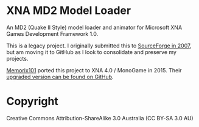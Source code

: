 # XNA MD2 Model Loader
An MD2 (Quake II Style) model loader and animator for Microsoft XNA Games Development Framework 1.0.

This is a legacy project. I originally submitted this to [SourceForge in 2007](https://sourceforge.net/projects/xnamd2/files/xnamd2/), but am moving it to GitHub as I look to consolidate and preserve my projects.

[Memorix101](https://github.com/Memorix101) ported this project to XNA 4.0 / MonoGame in 2015. Their [upgraded version can be found on GitHub](https://github.com/Memorix101/MonoGame-MD2-Loader).

# Copyright
Creative Commons Attribution-ShareAlike 3.0 Australia (CC BY-SA 3.0 AU)
